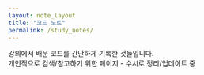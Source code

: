 ```yaml
---
layout: note_layout
title: "코드 노트"
permalink: /study_notes/
---
```


강의에서 배운 코드를 간단하게 기록한 것들입니다.  
개인적으로 검색/참고하기 위한 페이지 - 수시로 정리/업데이트 중
